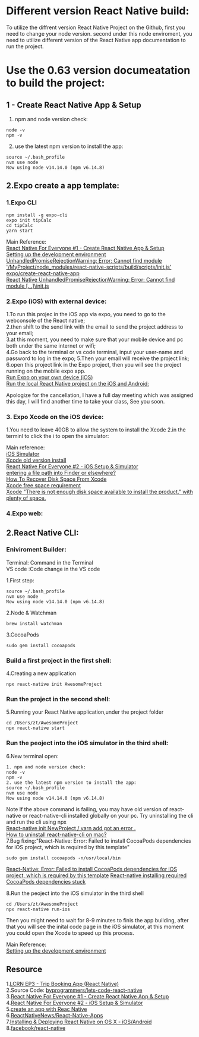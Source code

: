 # Different version React Native build:
To utilize the diffrent version React Native Project on the Github, first you need to change your node version. second under this node enviroment, you need to utilize different version of the React Native app documentation to run the project.  


# Use the 0.63 version documeatation to build the project:

## 1 - Create React Native App & Setup  
1. npm and node version check:  
```
node -v
npm -v
```
2. use the latest npm version to install the app:  
```
source ~/.bash_profile 
nvm use node
Now using node v14.14.0 (npm v6.14.8)
```
##  2.Expo create a app template:  
### 1.Expo CLI  
```
npm install -g expo-cli
expo init tipCalc 
cd tipCalc 
yarn start 
```

Main Reference:   
[React Native For Everyone #1 - Create React Native App & Setup](https://www.youtube.com/watch?v=3Pm5_Cf7pQI&ab_channel=LevelUpTuts)  
[Setting up the development environment](https://reactnative.dev/docs/environment-setup)   
[UnhandledPromiseRejectionWarning: Error: Cannot find module '/MyProject/node_modules/react-native-scripts/build/scripts/init.js'](https://stackoverflow.com/questions/52472876/unhandledpromiserejectionwarning-error-cannot-find-module-myproject-node-mod)  
[expo/create-react-native-app](https://github.com/expo/create-react-native-app)   
[React Native UnhandledPromiseRejectionWarning: Error: Cannot find module […]\init.js](https://www.superglobals.net/react-native-unhandledpromiserejectionwarning-error-cannot-find-module-init-js/)   

### 2.Expo (iOS) with external device:
1.To run this projec  in the iOS app via expo, you need to go to the webconsole of the React native;  
2.then shift to the send link with the email to send the project address to your email;  
3.at this moment, you need to make sure that your mobile device and pc both under the same internet or wifi;   
4.Go back to the terminal or vs code terminal, input your user-name and password to log in the expo;
5.Then your email will receive the project link;  
6.open this project link in the Expo project, then you will see the project running on the mobile expo app.  
[Run Expo on your own device (iOS)](https://medium.com/@webcore1/how-run-expo-for-react-native-on-your-ios-device-and-first-impressions-49882c38763d)  
[Run the local React Native project on the iOS and Android:](http://glennou.cn/2020/08/22/create-an-app-with-Reac-Native/)  

Apologize for the cancellation, I have a full day meeting which was assigned this day, I will find another time to take your class, See you soon.

### 3. Expo Xcode on the iOS device:  
1.You need to leave 40GB to allow the system to install the Xcode
2.in the terminl to click the i to open the simulator:

Main reference:  
[iOS Simulator](https://docs.expo.io/workflow/ios-simulator/)  
[Xcode old version install](https://developer.apple.com/download/more/)  
[React Native For Everyone #2 - iOS Setup & Simulator](https://www.youtube.com/watch?v=K0y2tc38l2s&ab_channel=LevelUpTuts)  
[entering a file path into Finder or elsewhere?](https://discussions.apple.com/thread/3911493#:~:text=Answer%3A%20A%3A-,Answer%3A%20A%3A,%22%20button%20%26%20you%20are%20there.)  
[How To Recover Disk Space From Xcode](http://blog.neverthesamecolor.net/how-to-recover-disk-space-from-xcode/)   
[Xcode free space requirement](https://apple.stackexchange.com/questions/252753/xcode-free-space-requirement)  
[Xcode "There is not enough disk space available to install the product." with plenty of space.](https://developer.apple.com/forums/thread/27992)   

### 4.Expo web:  

## 2.React Native CLI:  

### Eniviroment Builder:  
Terminal: Command in the Terminal    
VS code :Code change in the VS code   

1.First step:
```
source ~/.bash_profile 
nvm use node
Now using node v14.14.0 (npm v6.14.8)
```

2.Node & Watchman   
```
brew install watchman
```
3.CocoaPods
```
sudo gem install cocoapods
```
### Build a first project in the first shell:  
4.Creating a new application
```
npx react-native init AwesomeProject
```
### Run the project in the second shell: 
5.Running your React Native application,under the project folder
```
cd /Users/zt/AwesomeProject
npx react-native start
```
### Run the peoject into the iOS simulator in the third shell:  
6.New terminal open:  
```
1. npm and node version check:  
node -v
npm -v
2. use the latest npm version to install the app:  
source ~/.bash_profile 
nvm use node
Now using node v14.14.0 (npm v6.14.8)
```

Note If the above command is failing, you may have old version of react-native or react-native-cli installed globally on your pc. Try uninstalling the cli and run the cli using npx  
[React-native init NewProject / yarn add got an error .](https://medium.com/codespace69/react-native-init-newproject-yarn-add-got-an-error-6a5353f8469b)  
[How to uninstall react-native-cli on mac?](https://stackoverflow.com/questions/57248515/how-to-uninstall-react-native-cli-on-mac)   
7.Bug fixing:"React-Native: Error: Failed to install CocoaPods dependencies for iOS project, which is required by this template"
```
sudo gem install cocoapods -n/usr/local/bin
```
[React-Native: Error: Failed to install CocoaPods dependencies for iOS project, which is required by this template](https://stackoverflow.com/questions/58934022/react-native-error-failed-to-install-cocoapods-dependencies-for-ios-project-w)
 [React-native installing required CocoaPods dependencies stuck](https://stackoverflow.com/questions/56896224/react-native-installing-required-cocoapods-dependencies-stuck/56896295)  

8.Run the peoject into the iOS simulator in the third shell  
```
cd /Users/zt/AwesomeProject  
npx react-native run-ios 
```
Then you might need to wait for 8-9 minutes to finis the app building, after that you will see the inital code page in the iOS simulator, at this moment you could open the Xcode to speed up this process.  


Main Reference:  
[Setting up the development environment](https://reactnative.dev/docs/environment-setup)   




## Resource
1.[LCRN EP3 - Trip Booking App (React Native)](https://www.youtube.com/watch?v=iVT7DRw2e7g&list=LL&index=2&t=101s&ab_channel=ByProgrammers)   
2.Source Code:  [byprogrammers/lets-code-react-native](https://github.com/byprogrammers/lets-code-react-native)   
3.[React Native For Everyone #1 - Create React Native App & Setup](https://www.youtube.com/watch?v=3Pm5_Cf7pQI&ab_channel=LevelUpTuts)  
4.[React Native For Everyone #2 - iOS Setup & Simulator](https://www.youtube.com/watch?v=K0y2tc38l2s&ab_channel=LevelUpTuts)   
5.[create an app with Reac Native](http://glennou.cn/2020/08/22/create-an-app-with-Reac-Native/)  
6.[ReactNativeNews/React-Native-Apps](https://github.com/ReactNativeNews/React-Native-Apps)   
7.[Installing & Deploying React Native on OS X - iOS/Android](https://www.youtube.com/watch?v=RBZL6PO2ytc&ab_channel=ReactNativeTutorial)   
8.[facebook/react-native](https://github.com/facebook/react-native#-building-your-first-react-native-app)   
